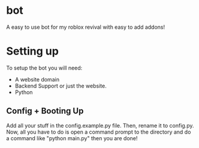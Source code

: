 # bot
A easy to use bot for my roblox revival with easy to add addons!

# Setting up

To setup the bot you will need:
- A website domain
- Backend Support or just the website.
- Python

## Config + Booting Up
Add all your stuff in the config.example.py file. Then, rename it to config.py.
Now, all you have to do is open a command prompt to the directory and do a command like "python main.py" then you are done!